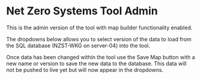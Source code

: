 # Net Zero Systems Tool Admin

This is the admin version of the tool with map builder functionality enabled.

The dropdowns below allows you to select version of the data to load from the SQL database (NZST-WKG on server-04) into the tool.

Once data has been changed within the tool use the Save Map button with a new name or version to save the new data to the database. This data will not be pushed to live yet but will now appear in the dropdowns.

